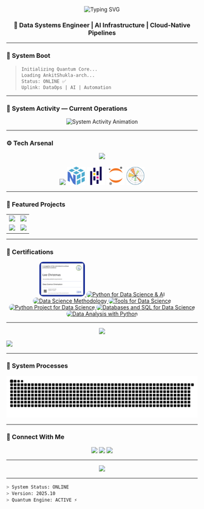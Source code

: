 <p align="center">
  <img src="https://readme-typing-svg.herokuapp.com?font=Orbitron&weight=600&size=30&duration=3000&pause=1000&color=00BFFF&center=true&vCenter=true&width=900&lines=Hi,+there!+I'm+Lee+Christmas;A+Data+Enthusiast;+Welcome+To+My+Profile!" alt="Typing SVG">
</p>

<h3 align="center">
  🧠 Data Systems Engineer | AI Infrastructure | Cloud-Native Pipelines
</h3>

---

### 🧬 System Boot
> ```
> Initializing Quantum Core...
> Loading AnkitShukla-arch...
> Status: ONLINE ✅
> Uplink: DataOps | AI | Automation
> ```

---


### 🧠 System Activity — Current Operations
<p align="center">
  <img src="https://readme-typing-svg.herokuapp.com?font=Fira+Code&weight=600&size=20&duration=2500&pause=1000&color=00BFFF&multiline=true&width=850&height=150&lines=🕵️‍♂️+HoneyPot+▶+DDOS+Attack+Handler+%26+Intrusion+Logger...;🎞️+Movie+Recommender+▶+Hybrid+ML+Recommendation+Engine...;🗄️+Databases+▶+MySQL+%26+PostgreSQL+Integration...;☁️+Data+Pipeline+Automation+▶+ETL+%2B+DataOps+on+AWS...;🔮+LlamaIndex+Pipeline+▶+Context-Aware+AI+Framework...;🚀+CI%2FCD+Pipelines+▶+GitHub+Actions+%26+Workflow+Automation...;✔️+Quantum+Engine+Stable+%7C+Uptime:+427h+)&repeat=True" alt="System Activity Animation">
</p>



---

### ⚙️ Tech Arsenal
<p align="center">
  <!-- Core stack -->
  <img src="https://skillicons.dev/icons?i=python,aws,docker,linux,git,github,vscode,postman,mysql,sqlite,bash,cpp,java&theme=dark" /><br><br>

  <!-- Data & ML Libraries -->
  <img src="https://skillicons.dev/icons?i=tensorflow,pytorch&theme=dark">
  <img src="https://raw.githubusercontent.com/devicons/devicon/master/icons/numpy/numpy-original.svg" width="48" height="48" alt="NumPy">
  <img src="https://raw.githubusercontent.com/devicons/devicon/master/icons/pandas/pandas-original.svg" width="48" height="48" alt="Pandas">
  <img src="https://raw.githubusercontent.com/devicons/devicon/master/icons/jupyter/jupyter-original.svg" width="48" height="48" alt="Jupyter">
  <img src="https://raw.githubusercontent.com/devicons/devicon/master/icons/matplotlib/matplotlib-original.svg" width="48" height="48" alt="Matplotlib">
</p>


---

### 💼 Featured Projects
<table align="center">
<tr>
<td align="center">
<a href="https://github.com/AnkitShukla-arch/DATA-FILTER-AND-STORAGE-MODEL">
<img src="https://github-readme-stats.vercel.app/api/pin/?username=AnkitShukla-arch&repo=DATA-FILTER-AND-STORAGE-MODEL&theme=tokyonight&bg_color=0A0F17&title_color=00BFFF&text_color=E0F7FF&hide_border=true">
</a>
</td>
<td align="center">
<a href="https://github.com/AnkitShukla-arch/Offline-Movie-Recommender">
<img src="https://github-readme-stats.vercel.app/api/pin/?username=AnkitShukla-arch&repo=Offline-Movie-Recommender&theme=tokyonight&bg_color=0A0F17&title_color=00BFFF&text_color=E0F7FF&hide_border=true">
</a>
</td>
</tr>
<tr>
<td align="center">
<a href="https://github.com/AnkitShukla-arch/data_pipeline_project">
<img src="https://github-readme-stats.vercel.app/api/pin/?username=AnkitShukla-arch&repo=data_pipeline_project&theme=tokyonight&bg_color=0A0F17&title_color=00BFFF&text_color=E0F7FF&hide_border=true">
</a>
</td>
<td align="center">
<a href="https://github.com/AnkitShukla-arch/Basic-Password-Manager">
<img src="https://github-readme-stats.vercel.app/api/pin/?username=AnkitShukla-arch&repo=Basic-Password-Manager&theme=tokyonight&bg_color=0A0F17&title_color=00BFFF&text_color=E0F7FF&hide_border=true">
</a>
</td>
</tr>
</table>


---

### 🏅 Certifications
<div align="center">

<style>
.certificate {
  transition: transform 0.3s ease, filter 0.3s ease;
  border-radius: 10px;
}
.certificate:hover {
  transform: scale(1.15);
  filter: drop-shadow(0 0 12px #00BFFF);
}
</style>

<!-- IBM / Coursera Certificates with clickable links -->
<a href="https://www.credly.com/badges/c97749f8-ac8e-4b6d-9845-0c5d36cc691e" target="_blank">
  <img class="certificate" src="./data-science-orientation.png" width="120" alt="Data Science Orientation">
</a>
<a href="https://www.credly.com/badges/34c3bdd2-b2b0-4d28-9b71-9a2503363092" target="_blank">
  <img class="certificate" src="./python-ai.png" width="120" alt="Python for Data Science & AI">
</a>
<a href="https://www.credly.com/badges/9082091e-6d39-4785-b145-332d96b0f0bd" target="_blank">
  <img class="certificate" src="./data-science-methodology.png" width="120" alt="Data Science Methodology">
</a>
<a href="https://www.credly.com/badges/b0cc7f4d-7509-4a61-86fc-a141d2b1432c" target="_blank">
  <img class="certificate" src="./tools-for-data-science.png" width="120" alt="Tools for Data Science">
</a>
<a href="https://www.credly.com/badges/337431c9-07fd-4b15-a939-b9ec231aab99" target="_blank">
  <img class="certificate" src="./python-project.png" width="120" alt="Python Project for Data Science">
</a>
<a href="https://www.credly.com/badges/89e8f544-684e-4885-b1ec-ef53ebf6726a" target="_blank">
  <img class="certificate" src="./sql-data-science.png" width="120" alt="Databases and SQL for Data Science">
</a>
<a href="https://www.credly.com/badges/d4f26717-6d8a-49ce-9974-c950f1b0acda" target="_blank">
  <img class="certificate" src="./data-analysis-python.png" width="120" alt="Data Analysis with Python">
</a>

</div>

---
<p align="center">
  <img src="https://readme-typing-svg.herokuapp.com?font=Orbitron&size=22&duration=2500&pause=1000&color=00BFFF&center=true&vCenter=true&width=600&lines=Analyzing+Contributions...;Initializing+Telemetry+Module+📡;Graph+Synced+✅">
</p>

<img src="https://github-readme-activity-graph.vercel.app/graph?username=AnkitShukla-arch&theme=react-dark&bg_color=0A0F17&color=00E0FF&line=00BFFF&point=FFFFFF&area=true&radius=10&hide_border=true">

---

### 🐍 System Processes
<p align="center">
  <img src="https://raw.githubusercontent.com/AnkitShukla-arch/AnkitShukla-arch/output/github-contribution-grid-snake-dark.svg" alt="snake animation">
</p>


---

### 📡 Connect With Me
<p align="center">
  <a href="mailto:monishukla727538@gmail.com"><img src="https://img.shields.io/badge/Email-0A0F17?style=for-the-badge&logo=gmail&logoColor=00BFFF"></a>
  <a href="https://linkedin.com/in/ankit-shukla"><img src="https://img.shields.io/badge/LinkedIn-0A0F17?style=for-the-badge&logo=linkedin&logoColor=00BFFF"></a>
  <a href="https://github.com/AnkitShukla-arch"><img src="https://img.shields.io/badge/GitHub-0A0F17?style=for-the-badge&logo=github&logoColor=00BFFF"></a>
</p>

---

<p align="center">
  <img src="https://komarev.com/ghpvc/?username=AnkitShukla-arch&color=00BFFF&style=flat-square">
</p>

---

```bash
> System Status: ONLINE
> Version: 2025.10
> Quantum Engine: ACTIVE ⚡
